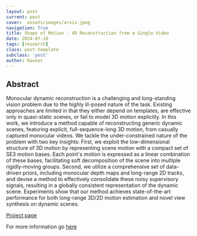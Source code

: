```yaml
---
layout: post
current: post
cover:  assets/images/arxiv.jpeg
navigation: True
title: Shape of Motion - 4D Reconstruction from a Single Video
date: 2024-07-18
tags: [research]
class: post-template
subclass: 'post'
author: Kavour
---
```


<h2> Abstract </h2>

<p> Monocular dynamic reconstruction is a challenging and long-standing vision problem due to the highly ill-posed nature of the task. Existing approaches are limited in that they either depend on templates, are effective only in quasi-static scenes, or fail to model 3D motion explicitly. In this work, we introduce a method capable of reconstructing generic dynamic scenes, featuring explicit, full-sequence-long 3D motion, from casually captured monocular videos. We tackle the under-constrained nature of the problem with two key insights: First, we exploit the low-dimensional structure of 3D motion by representing scene motion with a compact set of SE3 motion bases. Each point's motion is expressed as a linear combination of these bases, facilitating soft decomposition of the scene into multiple rigidly-moving groups. Second, we utilize a comprehensive set of data-driven priors, including monocular depth maps and long-range 2D tracks, and devise a method to effectively consolidate these noisy supervisory signals, resulting in a globally consistent representation of the dynamic scene. Experiments show that our method achieves state-of-the-art performance for both long-range 3D/2D motion estimation and novel view synthesis on dynamic scenes.</p>

<p> <a href='https://shape-of-motion.github.io/'> Project page </a>

<p>For more information go <a href='https://arxiv.org/abs/2407.13764'>here</a></p>